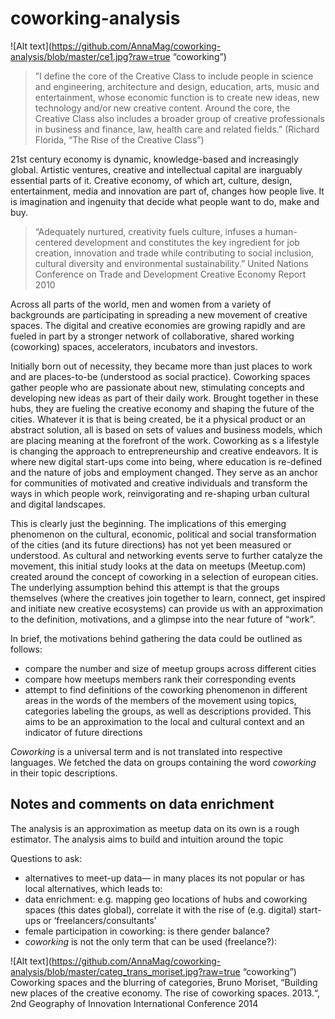 # coworking-analysis
![Alt text](https://github.com/AnnaMag/coworking-analysis/blob/master/ce1.jpg?raw=true “coworking”)

>”I define the core of the Creative Class to include people in science and engineering, architecture and design, 
>education, arts, music and entertainment, whose economic function is to create new ideas, new technology and/or new creative content. 
>Around the core, the Creative Class also includes a broader group of creative professionals in business and finance, law, health care and related fields.” 
>(Richard Florida, “The Rise of the Creative Class”)


21st century economy is dynamic, knowledge-based and increasingly global. Artistic ventures, creative and intellectual capital are inarguably essential parts of it. Creative economy, of which art, culture, design, entertainment, media and innovation are part of, changes how people live. It is imagination and ingenuity that decide what people want to do, make and buy.


>“Adequately nurtured, creativity fuels culture, infuses a human-centered development and constitutes the key ingredient 
>for job creation, innovation and trade while contributing to social inclusion, cultural diversity and environmental sustainability.” 
>United Nations Conference on Trade and Development Creative Economy Report 2010 

Across all parts of the world, men and women from a variety of backgrounds are participating in spreading a new movement of creative spaces. The digital and creative economies are growing rapidly and are fueled in part by a stronger network of collaborative, shared working (coworking) spaces, accelerators, incubators and investors. 

Initially born out of necessity, they became more than just places to work and are places-to-be (understood as social practice). Coworking spaces gather people who are passionate about new, stimulating concepts and developing new ideas as part of their daily work. Brought together in these hubs, they are fueling the creative economy and shaping the future of the cities. Whatever it is that is being created, be it a physical product or an abstract solution, all is based on sets of values and business models, which are placing meaning at the forefront of the work. Coworking as s a lifestyle is changing the approach to entrepreneurship and creative endeavors. It is where new digital start-ups come into being, where education is re-defined and the nature of jobs and employment changed. They serve as an anchor for communities of motivated and creative individuals and transform the ways in which people work, reinvigorating and re-shaping urban cultural and digital landscapes. 

This is clearly just the beginning. The implications of this emerging phenomenon on the cultural, economic, political and social transformation of the cities (and its future directions) has not yet been measured or understood. As cultural and networking events serve to further catalyze the movement, this initial study looks at the data on meetups (Meetup.com) created around the concept of coworking in a selection of european cities. The underlying assumption behind this attempt is that the groups themselves (where the creatives join together to learn, connect, get inspired and initiate new creative ecosystems) can provide us with an approximation to the definition, motivations, and a glimpse into the near future of “work”.

In brief, the motivations behind gathering the data could be outlined as follows: 
* compare the number and size of meetup groups across different cities
* compare how meetups members rank their corresponding events
* attempt to find definitions of the coworking phenomenon in different areas in the words of the members of the movement using topics, categories labeling the groups, as well as descriptions provided. This aims to be an approximation to the local and cultural context and an indicator of future directions 


*Coworking* is a universal term and is not translated into respective languages. We fetched the data on groups containing the word *coworking* in their topic descriptions.


## Notes and comments on data enrichment
The analysis is an approximation as meetup data on its own is a rough estimator. The analysis aims to build and intuition around the topic

Questions to ask:

- alternatives to meet-up data— in many places its not popular or has local alternatives, which leads to:
- data enrichment: e.g. mapping geo locations of hubs and coworking spaces (this dates global), correlate it with the rise of (e.g. digital) start-ups or ‘freelancers/consultants’
- female participation in coworking: is there gender balance? 
- *coworking* is not the only term that can be used (freelance?):

![Alt text](https://github.com/AnnaMag/coworking-analysis/blob/master/categ_trans_moriset.jpg?raw=true “coworking”)
Coworking spaces and the blurring of categories, Bruno Moriset, “Building new places of the creative economy. The rise of coworking spaces.2013.“, 2nd Geography of Innovation International Conference 2014
